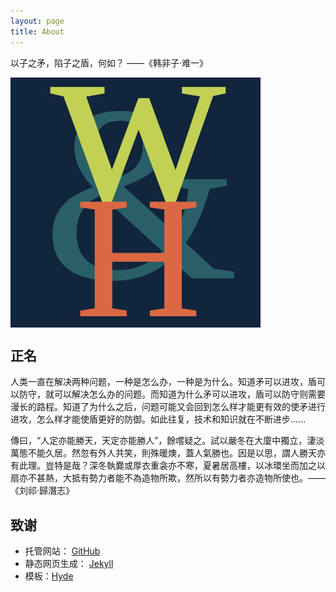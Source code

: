 ```yaml
---
layout: page
title: About
---
```


<p class="message">
  以子之矛，陷子之盾，何如？	——《韩非子·难一》
</p>

<img src="/public/logo.svg" align="center" alt="Logo"/>

## 正名

人类一直在解决两种问题，一种是怎么办，一种是为什么。知道矛可以进攻，盾可以防守，就可以解决怎么办的问题。而知道为什么矛可以进攻，盾可以防守则需要漫长的路程。知道了为什么之后，问题可能又会回到怎么样才能更有效的使矛进行进攻，怎么样才能使盾更好的防御。如此往复，技术和知识就在不断进步……

<p class="message">
  傳曰，“人定亦能勝天，天定亦能勝人”，餘嚐疑之。試以嚴冬在大廈中獨立，淒淡萬態不能久居。然忽有外人共笑，則殊暖燠，蓋人氣勝也。因是以思，謂人勝天亦有此理。豈特是哉？深冬執爨或厚衣重衾亦不寒，夏暑居高樓，以冰環坐而加之以扇亦不甚熱，大抵有勢力者能不為造物所欺，然所以有勢力者亦造物所使也。——《刘祁·歸潛志》
</p>

## 致谢

* 托管网站： [GitHub](http://github.io)
* 静态网页生成： [Jekyll](http://jekyllrb.com/)
* 模板：[Hyde](http://hyde.getpoole.com)
